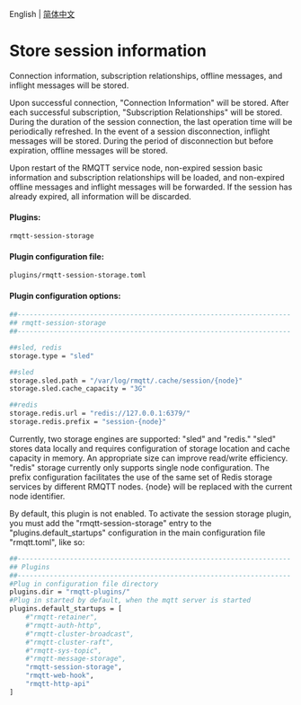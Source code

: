 English | [简体中文](../zh_CN/store-session.md)

# Store session information

Connection information, subscription relationships, offline messages, and inflight messages will be stored.

Upon successful connection, "Connection Information" will be stored. After each successful subscription, "Subscription 
Relationships" will be stored. During the duration of the session connection, the last operation time will be periodically 
refreshed. In the event of a session disconnection, inflight messages will be stored. During the period of disconnection 
but before expiration, offline messages will be stored.

Upon restart of the RMQTT service node, non-expired session basic information and subscription relationships will be 
loaded, and non-expired offline messages and inflight messages will be forwarded. If the session has already expired, 
all information will be discarded.

#### Plugins:

```bash
rmqtt-session-storage
```

#### Plugin configuration file:

```bash
plugins/rmqtt-session-storage.toml
```

#### Plugin configuration options:

```bash
##--------------------------------------------------------------------
## rmqtt-session-storage
##--------------------------------------------------------------------

##sled, redis
storage.type = "sled"

##sled
storage.sled.path = "/var/log/rmqtt/.cache/session/{node}"
storage.sled.cache_capacity = "3G"

##redis
storage.redis.url = "redis://127.0.0.1:6379/"
storage.redis.prefix = "session-{node}"
```

Currently, two storage engines are supported: "sled" and "redis." "sled" stores data locally and requires configuration 
of storage location and cache capacity in memory. An appropriate size can improve read/write efficiency. "redis" storage 
currently only supports single node configuration. The prefix configuration facilitates the use of the same set of Redis 
storage services by different RMQTT nodes. {node} will be replaced with the current node identifier.


By default, this plugin is not enabled. To activate the session storage plugin, you must add the "rmqtt-session-storage" 
entry to the "plugins.default_startups" configuration in the main configuration file "rmqtt.toml", like so:
```bash
##--------------------------------------------------------------------
## Plugins
##--------------------------------------------------------------------
#Plug in configuration file directory
plugins.dir = "rmqtt-plugins/"
#Plug in started by default, when the mqtt server is started
plugins.default_startups = [
    #"rmqtt-retainer",
    #"rmqtt-auth-http",
    #"rmqtt-cluster-broadcast",
    #"rmqtt-cluster-raft",
    #"rmqtt-sys-topic",
    #"rmqtt-message-storage",
    "rmqtt-session-storage",
    "rmqtt-web-hook",
    "rmqtt-http-api"
]
```





